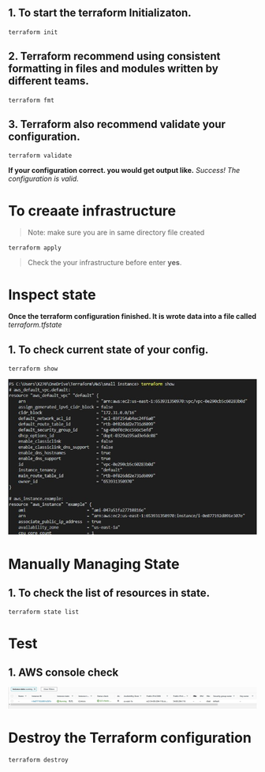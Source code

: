 ## 1. To start the terraform Initializaton.

    terraform init

## 2. Terraform recommend using consistent formatting in files and modules written by different teams.

    terraform fmt
    
## 3. Terraform also recommend validate your configuration.

    terraform validate

 **If your configuration correct. you would get output like.** 
 *Success! The configuration is valid.*
# To creaate infrastructure 
> Note: make sure you are in same directory file created 

    terraform apply

> Check the your infrastructure before enter **yes**.
# Inspect state
**Once the terraform configuration finished. It is wrote data into a file called** *terraform.tfstate*

## 1. To check current state of your config.

    terraform show

![alt](https://github.com/sada498/Terraform/blob/main/AWS/img/terraformshow.JPG)
# Manually Managing State

## 1. To check the list of resources in state.

    terraform state list

# Test 

## 1. AWS console check

![alt](https://github.com/sada498/Terraform/blob/main/AWS/img/awsconsole.JPG)


# Destroy the Terraform configuration

    terraform destroy
